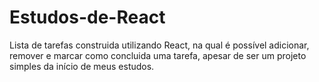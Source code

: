 # Estudos-de-React
Lista de tarefas construida utilizando React, na qual é possível adicionar, remover e marcar como concluida uma tarefa, apesar de ser um projeto simples da início de meus estudos.
